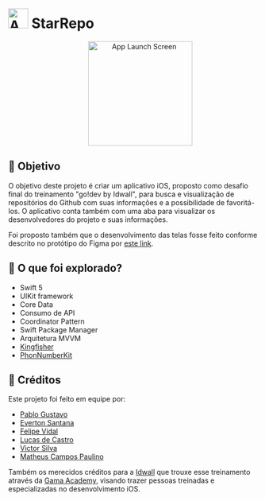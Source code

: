 
# <img src="https://user-images.githubusercontent.com/86199915/162592533-b49c0d3d-4d64-426e-81b4-b7c742c4d582.png" alt="App Launch Screen" style="width:40px;"> StarRepo


<div align="center">
  <img src="https://user-images.githubusercontent.com/86199915/162592438-36f858e6-be96-4210-8c13-5238750e87d2.gif" alt="App Launch Screen" style="width:15em;margin-left:2em;"/>
</div>

## 🎯 Objetivo

O objetivo deste projeto é criar um aplicativo iOS, proposto como desafio final do treinamento "go!dev by Idwall", para busca e visualização de repositórios do Github com suas informações e a possibilidade de favoritá-los. O aplicativo conta também com uma aba para visualizar os desenvolvedores do projeto e suas informações.

Foi proposto também que o desenvolvimento das telas fosse feito conforme descrito no protótipo do Figma por [este link](https://www.figma.com/file/UjMSUj1mqMP9OSTfzDpZce/Desafio_Final).

## 🦅 O que foi explorado?
* Swift 5
* UIKit framework
* Core Data
* Consumo de API
* Coordinator Pattern
* Swift Package Manager
* Arquitetura MVVM
* [Kingfisher](https://github.com/onevcat/Kingfisher.git)
* [PhonNumberKit](https://github.com/marmelroy/PhoneNumberKit)

## 📘 Créditos
Este projeto foi feito em equipe por:
* [Pablo Gustavo](https://github.com/Pablo1Gustavo)
* [Everton Santana](https://github.com/ecsantana76)
* [Felipe Vidal](https://github.com/felipeisraelvidal)
* [Lucas de Castro](https://github.com/LuxksC)
* [Victor Silva](https://github.com/victorugons)
* [Matheus Campos Paulino](https://github.com/codecampos)

Também os merecidos créditos para a [Idwall](https://idwall.co/) que trouxe esse treinamento através da [Gama Academy](https://www.gama.academy/), visando trazer pessoas treinadas e especializadas no desenvolvimento iOS.
